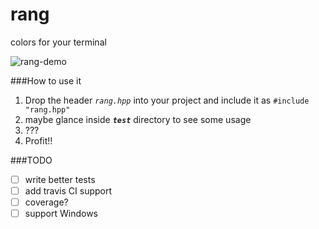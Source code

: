 # rang
colors for your terminal

![rang-demo](https://cloud.githubusercontent.com/assets/7630575/13501282/0bd00074-e18c-11e5-9848-5bd1f20566d9.gif)

###How to use it
1. Drop the header *`rang.hpp`* into your project and include it as `#include "rang.hpp"`
2. maybe glance inside ***`test`*** directory to see some usage
3. ???
4. Profit!!

###TODO
- [ ] write better tests
- [ ] add travis CI support
- [ ] coverage?
- [ ] support Windows
